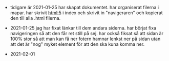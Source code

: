 - tidigare är 2021-01-25
har skapat dokumentet. har organiserat filerna i mapar. har skrivit <html:5> i index och skrivit in "navigeraren" och kopierat den till alla .html filerna. 

- 2021-01-25
jag har fixat länkar till dem andara siderna. har börjat fixa navigeringen så att den får ret still på sej. har också fiksat så att sidan är 100% stor så att man kan få ner fotern hamnar lenkst ner på sidan utan att det är "nog" myket element för att den ska kuna komma ner.

- 2021-02-01
